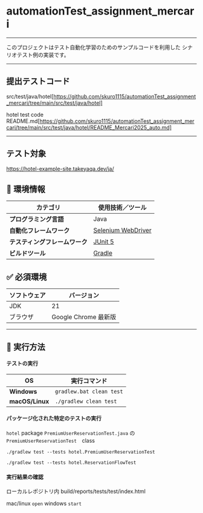 # automationTest_assignment_mercari

---

このプロジェクトはテスト自動化学習のためのサンプルコードを利用した
シナリオテスト例の実装です。

---

## 提出テストコード
src/test/java/hotel[https://github.com/skuro1115/automationTest_assignment_mercari/tree/main/src/test/java/hotel]


hotel test code 
README.md[https://github.com/skuro1115/automationTest_assignment_mercari/tree/main/src/test/java/hotel/README_Mercari2025_auto.md]

---

## テスト対象

https://hotel-example-site.takeyaqa.dev/ja/

## 🔧 環境情報

| カテゴリ              | 使用技術／ツール                                        |
| ----------------- | ----------------------------------------------- |
| **プログラミング言語**     | Java                                            |
| **自動化フレームワーク**    | [Selenium WebDriver](https://www.selenium.dev/) |
| **テスティングフレームワーク** | [JUnit 5](https://junit.org/junit5/)            |
| **ビルドツール**        | [Gradle](https://gradle.org/)                   |

## ✅ 必須環境

| ソフトウェア | バージョン             |
| ------ | ----------------- |
| JDK    | 21                |
| ブラウザ   | Google Chrome 最新版 |

---

## 🚀 実行方法

#### テストの実行
| OS              | 実行コマンド                   |
| --------------- | ------------------------ |
| **Windows**     | `gradlew.bat clean test` |
| **macOS/Linux** | `./gradlew clean test`   |


#### パッケージ化された特定のテストの実行

`hotel` package
`PremiumUserReservationTest.java` の　`PremiumUserReservationTest`　class

```
./gradlew test --tests hotel.PremiumUserReservationTest
```

```
./gradlew test --tests hotel.ReservationFlowTest
```


#### 実行結果の確認
ローカルレポジトリ内
build/reports/tests/test/index.html

mac/linux `open`
windows `start`